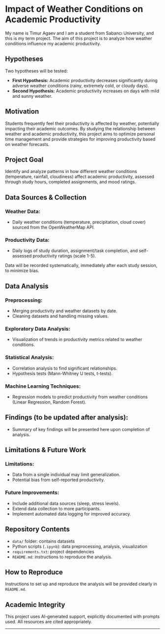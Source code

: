 # Impact of Weather Conditions on Academic Productivity

My name is Timur Agaev and I am a student from Sabancı University, and this is my term project. The aim of this project is to analyze how weather conditions influence my academic productivity.

## Hypotheses

Two hypotheses will be tested:

- **First Hypothesis:** Academic productivity decreases significantly during adverse weather conditions (rainy, extremely cold, or cloudy days).
- **Second Hypothesis:** Academic productivity increases on days with mild and sunny weather.

## Motivation
Students frequently feel their productivity is affected by weather, potentially impacting their academic outcomes. By studying the relationship between weather and academic productivity, this project aims to optimize personal time management and provide strategies for improving productivity based on weather forecasts.

## Project Goal
Identify and analyze patterns in how different weather conditions (temperature, rainfall, cloudiness) affect academic productivity, assessed through study hours, completed assignments, and mood ratings.

## Data Sources & Collection

### Weather Data:
- Daily weather conditions (temperature, precipitation, cloud cover) sourced from the OpenWeatherMap API.

### Productivity Data:
- Daily logs of study duration, assignment/task completion, and self-assessed productivity ratings (scale 1-5).

Data will be recorded systematically, immediately after each study session, to minimize bias.

## Data Analysis

### Preprocessing:
- Merging productivity and weather datasets by date.
- Cleaning datasets and handling missing values.

### Exploratory Data Analysis:
- Visualization of trends in productivity metrics related to weather conditions.

### Statistical Analysis:
- Correlation analysis to find significant relationships.
- Hypothesis tests (Mann-Whitney U tests, t-tests).

### Machine Learning Techniques:
- Regression models to predict productivity from weather conditions (Linear Regression, Random Forest).

## Findings (to be updated after analysis):
- Summary of key findings will be presented here upon completion of analysis.

## Limitations & Future Work

### Limitations:
- Data from a single individual may limit generalization.
- Potential bias from self-reported productivity.

### Future Improvements:
- Include additional data sources (sleep, stress levels).
- Extend data collection to more participants.
- Implement automated data logging for improved accuracy.

## Repository Contents
- `data/` folder: contains datasets
- Python scripts (`.ipynb`): data preprocessing, analysis, visualization
- `requirements.txt`: project dependencies
- `README.md`: instructions to reproduce the analysis.

## How to Reproduce
Instructions to set up and reproduce the analysis will be provided clearly in `README.md`.

## Academic Integrity
This project uses AI-generated support, explicitly documented with prompts used. All resources are cited appropriately.

---

